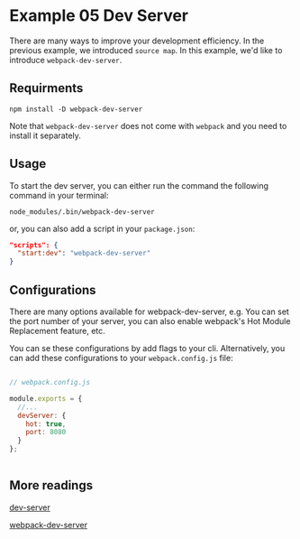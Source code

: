 # Example 05 Dev Server
There are many ways to improve your development efficiency. In the previous example, we introduced `source map`. In this example, we'd like to introduce `webpack-dev-server`. 

## Requirments

    npm install -D webpack-dev-server

Note that `webpack-dev-server` does not come with `webpack` and you need to install it separately. 

## Usage
To start the dev server, you can either run the command the following command in your terminal: 

    node_modules/.bin/webpack-dev-server

or, you can also add a script in your `package.json`:

```json
"scripts": {
  "start:dev": "webpack-dev-server"
}

```

## Configurations 

There are many options available for webpack-dev-server, e.g. You can set the port number of your server, you can also enable webpack's Hot Module Replacement feature, etc.

You can se these configurations by add flags to your cli. Alternatively, you can add these configurations to your `webpack.config.js` file:

```javascript

// webpack.config.js

module.exports = {
  //...
  devServer: {
    hot: true,
    port: 8080
  }
};
    
```

## More readings
[dev-server](https://webpack.js.org/configuration/dev-server/)

[webpack-dev-server](https://github.com/webpack/webpack-dev-server)

